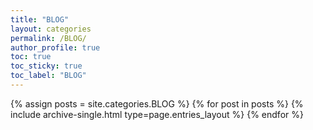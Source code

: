 ```yaml
---
title: "BLOG"
layout: categories
permalink: /BLOG/
author_profile: true
toc: true
toc_sticky: true
toc_label: "BLOG"
---
```



{% assign posts = site.categories.BLOG %}
{% for post in posts %} {% include archive-single.html type=page.entries_layout %} {% endfor %}